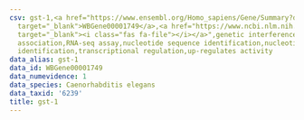 ```yaml
---
csv: gst-1,<a href="https://www.ensembl.org/Homo_sapiens/Gene/Summary?db=core;g=WBGene00001749"
  target="_blank">WBGene00001749</a>,<a href="https://www.ncbi.nlm.nih.gov/pubmed/27496166"
  target="_blank"><i class="fas fa-file"></i></a>",genetic interference,functional
  association,RNA-seq assay,nucleotide sequence identification,nucleotide sequence
  identification,transcriptional regulation,up-regulates activity
data_alias: gst-1
data_id: WBGene00001749
data_numevidence: 1
data_species: Caenorhabditis elegans
data_taxid: '6239'
title: gst-1
---
```


